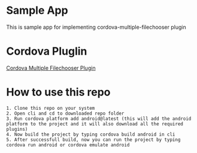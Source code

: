 # Sample App
  This is sample app for implementing cordova-multiple-filechooser plugin

# Cordova Pluglin
  [Cordova Multiple Filechooser Plugin](https://github.com/amit7soni/cordova-multiple-filechooser)
  
  
# How to use this repo
    1. Clone this repo on your system
    2. Open cli and cd to downloaded repo folder
    3. Run cordova platform add android@latest (this will add the android platform to the project and it will also download all the required plugins)
    4. Now build the project by typing cordova build android in cli
    5. After successfull build, now you can run the project by typing cordova run android or cordova emulate android

